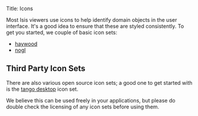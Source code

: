 Title: Icons

Most Isis viewers use icons to help identify domain objects in the user interface.  It's a good idea to ensure that these are styled consistently.  To get you started, we couple of basic icon sets:

* [haywood](https://github.com/apache/isis/blob/master/src/site/resources/images/icons/haywood.zip?raw=true)
* [nogl](https://github.com/apache/isis/blob/master/src/site/resources/images/icons/nogl.zip?raw=true)


## Third Party Icon Sets

There are also various open source icon sets; a good one to get started with is the [tango desktop](http://tango.freedesktop.org/Tango_Icon_Library) icon set.

We believe this can be used freely in your applications, but please do double check the licensing of any icon sets before using them.
